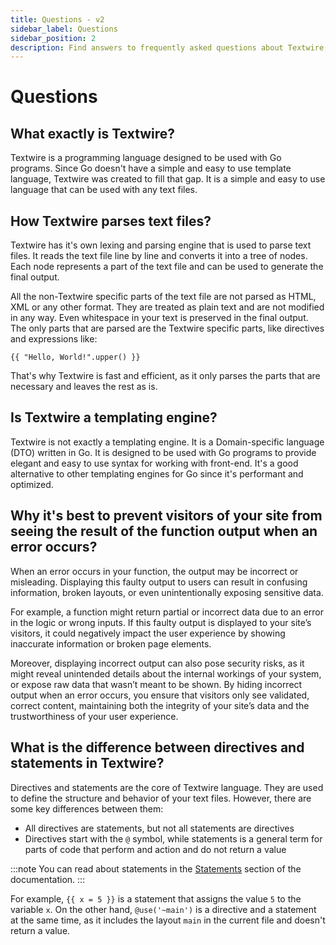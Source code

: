 ```yaml
---
title: Questions - v2
sidebar_label: Questions
sidebar_position: 2
description: Find answers to frequently asked questions about Textwire, including its purpose, usage, and how it differs from templating engines
---
```


# Questions

## What exactly is Textwire?
Textwire is a programming language designed to be used with Go programs. Since Go doesn't have a simple and easy to use template language, Textwire was created to fill that gap. It is a simple and easy to use language that can be used with any text files.

## How Textwire parses text files?
Textwire has it's own lexing and parsing engine that is used to parse text files. It reads the text file line by line and converts it into a tree of nodes. Each node represents a part of the text file and can be used to generate the final output.

All the non-Textwire specific parts of the text file are not parsed as HTML, XML or any other format. They are treated as plain text and are not modified in any way. Even whitespace in your text is preserved in the final output. The only parts that are parsed are the Textwire specific parts, like directives and expressions like:

```textwire
{{ "Hello, World!".upper() }}
```

That's why Textwire is fast and efficient, as it only parses the parts that are necessary and leaves the rest as is.

## Is Textwire a templating engine?
Textwire is not exactly a templating engine. It is a Domain-specific language (DTO) written in Go. It is designed to be used with Go programs to provide elegant and easy to use syntax for working with front-end. It's a good alternative to other templating engines for Go since it's performant and optimized.

## Why it's best to prevent visitors of your site from seeing the result of the function output when an error occurs?
When an error occurs in your function, the output may be incorrect or misleading. Displaying this faulty output to users can result in confusing information, broken layouts, or even unintentionally exposing sensitive data.

For example, a function might return partial or incorrect data due to an error in the logic or wrong inputs. If this faulty output is displayed to your site’s visitors, it could negatively impact the user experience by showing inaccurate information or broken page elements.

Moreover, displaying incorrect output can also pose security risks, as it might reveal unintended details about the internal workings of your system, or expose raw data that wasn’t meant to be shown. By hiding incorrect output when an error occurs, you ensure that visitors only see validated, correct content, maintaining both the integrity of your site’s data and the trustworthiness of your user experience.

## What is the difference between directives and statements in Textwire?
Directives and statements are the core of Textwire language. They are used to define the structure and behavior of your text files. However, there are some key differences between them:

- All directives are statements, but not all statements are directives
- Directives start with the `@` symbol, while statements is a general term for parts of code that perform and action and do not return a value

:::note
You can read about statements in the [Statements](/docs/v2/language-elements/statements) section of the documentation.
:::

For example, `{{ x = 5 }}` is a statement that assigns the value `5` to the variable `x`. On the other hand, `@use('~main')` is a directive and a statement at the same time, as it includes the layout `main` in the current file and doesn't return a value.
